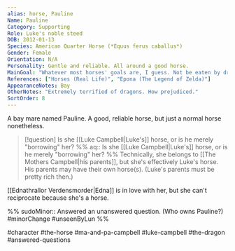```yaml
---
alias: horse, Pauline
Name: Pauline
Category: Supporting
Role: Luke's noble steed
DOB: 2012-01-13
Species: American Quarter Horse (*Equus ferus caballus*)
Gender: Female
Orientation: N/A
Personality: Gentle and reliable. All around a good horse.
MainGoal: "Whatever most horses' goals are, I guess. Not be eaten by dragons?"
References: ["Horses (Real Life)", "Epona (The Legend of Zelda)"]
AppearanceNotes: Bay
OtherNotes: "Extremely terrified of dragons. How prejudiced."
SortOrder: 8
---
```


A bay mare named Pauline. A good, reliable horse, but just a normal horse nonetheless.

>[!question] Is she [[Luke Campbell|Luke's]] horse, or is he merely "borrowing" her?
>%%
>aq:: Is she [[Luke Campbell|Luke's]] horse, or is he merely "borrowing" her?
>%%
>Technically, she belongs to [[The Mothers Campbell|his parents]], but she's effectively Luke's horse. His parents may have their own horse(s). (Luke's parents must be pretty rich then.)

[[Ednathrallor Verdensmorder|Edna]] is in love with her, but she can't reciprocate because she's a horse.

%%
sudoMinor:: Answered an unanswered question. (Who owns Pauline?)
#minorChange #unseenByLun 
%%

#character #the-horse #ma-and-pa-campbell #luke-campbell #the-dragon #answered-questions 
